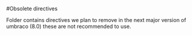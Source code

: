 #Obsolete directives

Folder contains directives we plan to remove in the next major version of umbraco (8.0) these are not recommended to use.

